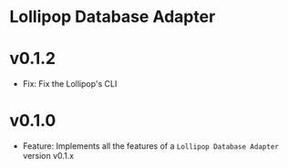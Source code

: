 Lollipop Database Adapter
=====================================

v0.1.2
========
* Fix: Fix the Lollipop's CLI

v0.1.0
=======
* Feature: Implements all the features of a `Lollipop Database Adapter` version v0.1.x